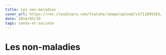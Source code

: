 ```yaml
---
title: Les non-maladies
cover_url: https://res.cloudinary.com/fcatuhe/image/upload/v1711899163/raphaele-rodellar.fr/bibliotheque/9782021517620.jpg
date: 2024/03/29
tags: sante-et-societe
---
```


# Les non-maladies
